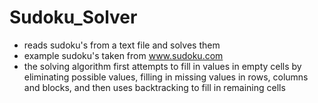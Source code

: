 # Sudoku_Solver
- reads sudoku's from a text file and solves them
- example sudoku's taken from www.sudoku.com
- the solving algorithm first attempts to fill in values in empty cells by eliminating possible values,
filling in missing values in rows, columns and blocks,
and then uses backtracking to fill in remaining cells
